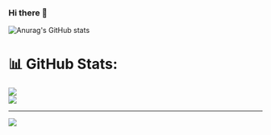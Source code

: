 ### Hi there 👋
![Anurag's GitHub stats](https://github-readme-stats.vercel.app/api?username=nhatblue123&count_private=true&show_icons=true&theme=dracula)
# 📊 GitHub Stats:
![](https://github-readme-streak-stats.herokuapp.com/?user=NhatBlue123&theme=tokyonight&hide_border=false)<br/>
![](https://github-readme-stats.vercel.app/api/top-langs/?username=NhatBlue123&theme=tokyonight&hide_border=false&include_all_commits=false&count_private=false&layout=compact)


---
[![](https://visitcount.itsvg.in/api?id=NhatBlue123&icon=0&color=0)](https://visitcount.itsvg.in)

<!-- Proudly created with GPRM ( https://gprm.itsvg.in ) -->
